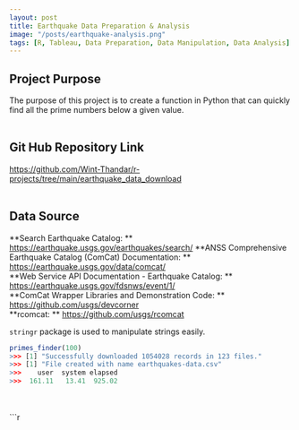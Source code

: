```yaml
---
layout: post
title: Earthquake Data Preparation & Analysis
image: "/posts/earthquake-analysis.png"
tags: [R, Tableau, Data Preparation, Data Manipulation, Data Analysis]
---
```


## Project Purpose
The purpose of this project is to create a function in Python that can quickly find all the prime numbers below a given value.<br><br>

## Git Hub Repository Link
<https://github.com/Wint-Thandar/r-projects/tree/main/earthquake_data_download><br><br>

## Data Source 
**Search Earthquake Catalog: ** <https://earthquake.usgs.gov/earthquakes/search/>
**ANSS Comprehensive Earthquake Catalog (ComCat) Documentation: ** <https://earthquake.usgs.gov/data/comcat/><br>
**Web Service API Documentation - Earthquake Catalog: ** <https://earthquake.usgs.gov/fdsnws/event/1/><br>
**ComCat Wrapper Libraries and Demonstration Code: ** <https://github.com/usgs/devcorner><br>
**rcomcat: ** <https://github.com/usgs/rcomcat><br>

`stringr` package is used to manipulate strings easily. 

```r
primes_finder(100)
>>> [1] "Successfully downloaded 1054028 records in 123 files."
>>> [1] "File created with name earthquakes-data.csv"
>>>    user  system elapsed 
>>>  161.11   13.41  925.02 
```
<br>
<br>
```r

```
